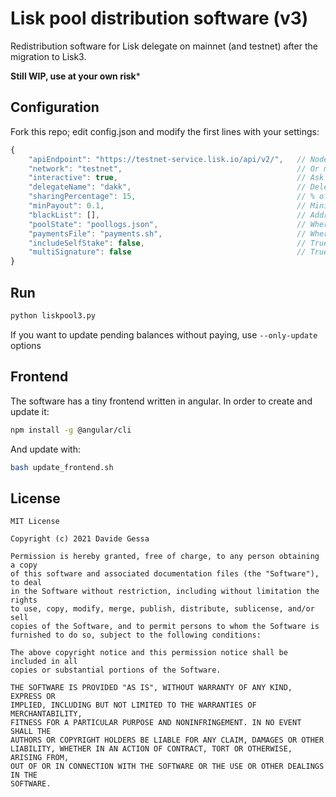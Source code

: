 # Lisk pool distribution software (v3)

Redistribution software for Lisk delegate on mainnet (and testnet) after the migration to Lisk3. 

**Still WIP, use at your own risk***


## Configuration
Fork this repo; edit config.json and modify the first lines with your settings:

```js
{
	"apiEndpoint": "https://testnet-service.lisk.io/api/v2/",   // Node uri
	"network": "testnet",										// Or mainnet
	"interactive": true,                                        // Ask for confirmation
	"delegateName": "dakk",                                     // Delegate name      
	"sharingPercentage": 15,                                    // % of sharing
	"minPayout": 0.1,                                           // Minimum payout
	"blackList": [],                                            // Addresses to skip
	"poolState": "poollogs.json",                               // Where to save pool state
	"paymentsFile": "payments.sh",                              // Where to save payments commands
	"includeSelfStake": false,                                  // True if we want to include selfstake in distribution calculations
	"multiSignature": false										// True if you're using a multisig account
}
```

## Run

```bash
python liskpool3.py
```

If you want to update pending balances without paying, use ```--only-update``` options


## Frontend

The software has a tiny frontend written in angular. In order to create and update it:

```bash
npm install -g @angular/cli
```

And update with:

```bash
bash update_frontend.sh
```


## License

```
MIT License

Copyright (c) 2021 Davide Gessa

Permission is hereby granted, free of charge, to any person obtaining a copy
of this software and associated documentation files (the "Software"), to deal
in the Software without restriction, including without limitation the rights
to use, copy, modify, merge, publish, distribute, sublicense, and/or sell
copies of the Software, and to permit persons to whom the Software is
furnished to do so, subject to the following conditions:

The above copyright notice and this permission notice shall be included in all
copies or substantial portions of the Software.

THE SOFTWARE IS PROVIDED "AS IS", WITHOUT WARRANTY OF ANY KIND, EXPRESS OR
IMPLIED, INCLUDING BUT NOT LIMITED TO THE WARRANTIES OF MERCHANTABILITY,
FITNESS FOR A PARTICULAR PURPOSE AND NONINFRINGEMENT. IN NO EVENT SHALL THE
AUTHORS OR COPYRIGHT HOLDERS BE LIABLE FOR ANY CLAIM, DAMAGES OR OTHER
LIABILITY, WHETHER IN AN ACTION OF CONTRACT, TORT OR OTHERWISE, ARISING FROM,
OUT OF OR IN CONNECTION WITH THE SOFTWARE OR THE USE OR OTHER DEALINGS IN THE
SOFTWARE.
```

